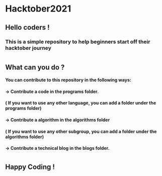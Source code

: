 # Hacktober2021

## Hello coders !
### This is a simple repository to help beginners start off their hacktober journey
#  
## What can you do ?
#### You can contribute to this repository in the following ways:
#### -> Contribute a code in the programs folder. 
####   ( If you want to use any other language, you can add a folder under the programs folder) 
#### -> Contribute a algorithm in the algorithms folder
####  ( If you want to use any other subgroup, you can add a folder under the algorithms folder) 
#### -> Contribute a technical blog in the blogs folder.
#  
## Happy Coding !
